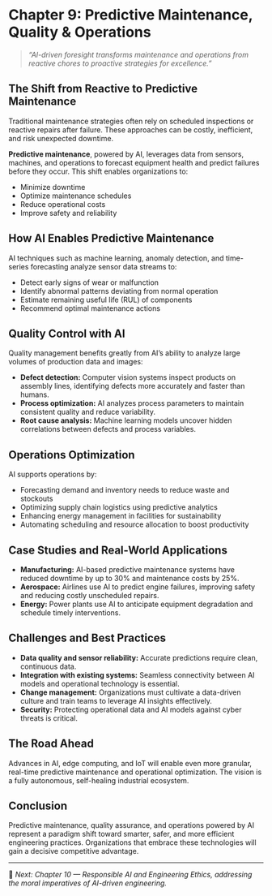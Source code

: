 # Chapter 9: Predictive Maintenance, Quality & Operations

> _“AI-driven foresight transforms maintenance and operations from reactive chores to proactive strategies for excellence.”_

## The Shift from Reactive to Predictive Maintenance

Traditional maintenance strategies often rely on scheduled inspections or reactive repairs after failure. These approaches can be costly, inefficient, and risk unexpected downtime.

**Predictive maintenance**, powered by AI, leverages data from sensors, machines, and operations to forecast equipment health and predict failures before they occur. This shift enables organizations to:

- Minimize downtime  
- Optimize maintenance schedules  
- Reduce operational costs  
- Improve safety and reliability  

## How AI Enables Predictive Maintenance

AI techniques such as machine learning, anomaly detection, and time-series forecasting analyze sensor data streams to:

- Detect early signs of wear or malfunction  
- Identify abnormal patterns deviating from normal operation  
- Estimate remaining useful life (RUL) of components  
- Recommend optimal maintenance actions  

## Quality Control with AI

Quality management benefits greatly from AI’s ability to analyze large volumes of production data and images:

- **Defect detection:** Computer vision systems inspect products on assembly lines, identifying defects more accurately and faster than humans.  
- **Process optimization:** AI analyzes process parameters to maintain consistent quality and reduce variability.  
- **Root cause analysis:** Machine learning models uncover hidden correlations between defects and process variables.  

## Operations Optimization

AI supports operations by:

- Forecasting demand and inventory needs to reduce waste and stockouts  
- Optimizing supply chain logistics using predictive analytics  
- Enhancing energy management in facilities for sustainability  
- Automating scheduling and resource allocation to boost productivity  

## Case Studies and Real-World Applications

- **Manufacturing:** AI-based predictive maintenance systems have reduced downtime by up to 30% and maintenance costs by 25%.  
- **Aerospace:** Airlines use AI to predict engine failures, improving safety and reducing costly unscheduled repairs.  
- **Energy:** Power plants use AI to anticipate equipment degradation and schedule timely interventions.  

## Challenges and Best Practices

- **Data quality and sensor reliability:** Accurate predictions require clean, continuous data.  
- **Integration with existing systems:** Seamless connectivity between AI models and operational technology is essential.  
- **Change management:** Organizations must cultivate a data-driven culture and train teams to leverage AI insights effectively.  
- **Security:** Protecting operational data and AI models against cyber threats is critical.  

## The Road Ahead

Advances in AI, edge computing, and IoT will enable even more granular, real-time predictive maintenance and operational optimization. The vision is a fully autonomous, self-healing industrial ecosystem.

## Conclusion

Predictive maintenance, quality assurance, and operations powered by AI represent a paradigm shift toward smarter, safer, and more efficient engineering practices. Organizations that embrace these technologies will gain a decisive competitive advantage.

---

📌 *Next: Chapter 10 — Responsible AI and Engineering Ethics, addressing the moral imperatives of AI-driven engineering.*
